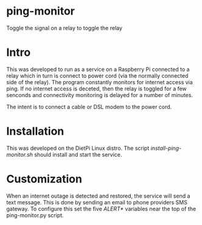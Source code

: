 # ping-monitor
Toggle the signal on a relay to toggle the relay

# Intro
This was developed to run as a service on a Raspberry Pi connected to a relay which in turn is connect to power cord (via the normally connected side of the relay).
The program constantly monitors for internet access via ping.
If no internet access is deceted, then the relay is toggled for a few senconds and connectivity monitoring is delayed for a number of minutes.

The intent is to connect a cable or DSL modem to the power cord.

# Installation
This was developed on the DietPi Linux distro. The script _install-ping-monitor.sh_ should install and start the service.

# Customization
When an internet outage is detected and restored, the service will send a text message.
This is done by sending an email to phone providers SMS gateway.
To configure this set the five _ALERT*_ variables near the top of the ping-monitor.py script.
